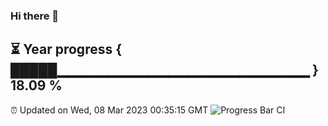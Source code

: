 ### Hi there 👋
⏳ Year progress { █████▁▁▁▁▁▁▁▁▁▁▁▁▁▁▁▁▁▁▁▁▁▁▁▁▁ } 18.09 %
---
⏰ Updated on Wed, 08 Mar 2023 00:35:15 GMT
![Progress Bar CI](https://github.com/Moyi321/Moyi321/workflows/Progress%20Bar%20CI/badge.svg)
